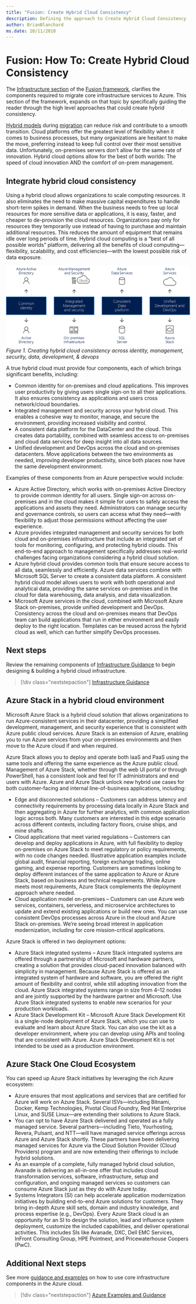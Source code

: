 ```yaml
---
title: "Fusion: Create Hybrid Cloud Consistency" 
description: Defining the approach to Create Hybrid Cloud Consistency
author: BrianBlanchard
ms.date: 10/11/2018
---
```

# Fusion: How To: Create Hybrid Cloud Consistency

The [Infrastructure section](../overview.md) of the [Fusion framework](../../overview.md), clarifies the components required to migrate core infrastructure services to Azure. This section of the framework, expands on that topic by specifically guiding the reader through the high level approaches that could create hybrid consistency.

[Hybrid models](../../getting-started/cloud-deployment-models.md) during [migration](../../migration/overview.md) can reduce risk and contribute to a smooth transition. Cloud platforms offer the greatest level of flexibility when it comes to business processes, but many organizations are hesitant to make the move, preferring instead to keep full control over their most sensitive data. Unfortunately, on-premises servers don’t allow for the same rate of innovation. Hybrid cloud options allow for the best of both worlds: The speed of cloud innovation AND the comfort of on-prem management.

## Integrate hybrid cloud consistency

Using a hybrid cloud allows organizations to scale computing resources. It also eliminates the need to make massive capital expenditures to handle short-term spikes in demand. When the business needs to free up local resources for more sensitive data or applications, it is easy, faster, and cheaper to de-provision the cloud resources. Organizations pay only for resources they temporarily use instead of having to purchase and maintain additional resources. This reduces the amount of equipment that remains idle over long periods of time. Hybrid cloud computing is a “best of all possible worlds” platform, delivering all the benefits of cloud computing—flexibility, scalability, and cost efficiencies—with the lowest possible risk of data exposure.

![Creating hybrid cloud consistency across identity, management, security, data, development, & devops](../../_images/hybrid-consistency.png)
*Figure 1. Creating hybrid cloud consistency across identity, management, security, data, development, & devops*

A true hybrid cloud must provide four components, each of which brings significant benefits, including:

* Common identity for on-premises and cloud applications. This improves user productivity by giving users single sign-on to all their applications. It also ensures consistency as applications and users cross network/cloud boundaries.
* Integrated management and security across your hybrid cloud. This enables a cohesive way to monitor, manage, and secure the environment, providing increased visibility and control.
* A consistent data platform for the DataCenter and the cloud. This creates data portability, combined with seamless access to on-premises and cloud data services for deep insight into all data sources.
* Unified development and DevOps across the cloud and on-premises datacenters. Move applications between the two environments as needed, improving developer productivity, since both places now have the same development environment.
  
Examples of these components from an Azure perspective would include:

* Azure Active Directory, which works with on-premises Active Directory to provide common identity for all users. Single sign-on across on-premises and in the cloud makes it simple for users to safely access the applications and assets they need. Administrators can manage security and governance controls, so users can access what they need—with flexibility to adjust those permissions without affecting the user experience.
* Azure provides integrated management and security services for both cloud and on-premises infrastructure that include an integrated set of tools for monitoring, configuring, and protecting hybrid clouds. This end-to-end approach to management specifically addresses real-world challenges facing organizations considering a hybrid cloud solution.
* Azure hybrid cloud provides common tools that ensure secure access to all data, seamlessly and efficiently. Azure data services combine with Microsoft SQL Server to create a consistent data platform. A consistent hybrid cloud model allows users to work with both operational and analytical data, providing the same services on-premises and in the cloud for data warehousing, data analysis, and data visualization.
* Microsoft Azure services in the cloud, combined with Microsoft Azure Stack on-premises, provide unified development and DevOps. Consistency across the cloud and on-premises means that DevOps team can build applications that run in either environment and easily deploy to the right location. Templates can be reused across the hybrid cloud as well, which can further simplify DevOps processes.

## Next steps

Review the remaining components of [Infrastructure Guidance](../overview.md) to begin designing & building a hybrid cloud infrastructure.

> [!div class="nextstepaction"]
> [Infrastructure Guidance](../overview.md)

## Azure Stack in a hybrid cloud environment

Microsoft Azure Stack is a hybrid cloud solution that allows organizations to run Azure-consistent services in their datacenter, providing a simplified development, management, and security experience that is consistent with Azure public cloud services. Azure Stack is an extension of Azure, enabling you to run Azure services from your on-premises environments and then move to the Azure cloud if and when required.

Azure Stack allows you to deploy and operate both IaaS and PaaS using the same tools and offering the same experience as the Azure public cloud. Management of Azure Stack, whether through the web UI portal or through PowerShell, has a consistent look and feel for IT administrators and end users with Azure.
Azure and Azure Stack unlock new hybrid use cases for both customer-facing and internal line-of-business applications, including:

* Edge and disconnected solutions – Customers can address latency and connectivity requirements by processing data locally in Azure Stack and then aggregating in Azure for further analytics, with common application logic across both. Many customers are interested in this edge scenario across different contexts, including factory floors, cruise ships, and mine shafts.
* Cloud applications that meet varied regulations – Customers can develop and deploy applications in Azure, with full flexibility to deploy on-premises on Azure Stack to meet regulatory or policy requirements, with no code changes needed. Illustrative application examples include global audit, financial reporting, foreign exchange trading, online gaming, and expense reporting. Customers are sometimes looking to deploy different instances of the same application to Azure or Azure Stack, based on business and technical requirements. While Azure meets most requirements, Azure Stack complements the deployment approach where needed.
* Cloud application model on-premises – Customers can use Azure web services, containers, serverless, and microservice architectures to update and extend existing applications or build new ones. You can use consistent DevOps processes across Azure in the cloud and Azure Stack on-premises. We’re seeing broad interest in application modernization, including for core mission-critical applications.

Azure Stack is offered in two deployment options:

* Azure Stack integrated systems – Azure Stack integrated systems are offered through a partnership of Microsoft and hardware partners, creating a solution that provides cloud-paced innovation balanced with simplicity in management. Because Azure Stack is offered as an integrated system of hardware and software, you are offered the right amount of flexibility and control, while still adopting innovation from the cloud. Azure Stack integrated systems range in size from 4–12 nodes and are jointly supported by the hardware partner and Microsoft. Use Azure Stack integrated systems to enable new scenarios for your production workloads.
* Azure Stack Development Kit – Microsoft Azure Stack Development Kit is a single-node deployment of Azure Stack, which you can use to evaluate and learn about Azure Stack. You can also use the kit as a developer environment, where you can develop using APIs and tooling that are consistent with Azure. Azure Stack Development Kit is not intended to be used as a production environment.

## Azure Stack One Cloud Ecosystem

You can speed up Azure Stack initiatives by leveraging the rich Azure ecosystem:

* Azure ensures that most applications and services that are certified for Azure will work on Azure Stack. Several ISVs—including Bitnami, Docker, Kemp Technologies, Pivotal Cloud Foundry, Red Hat Enterprise Linux, and SUSE Linux—are extending their solutions to Azure Stack.
* You can opt to have Azure Stack delivered and operated as a fully managed service. Several partners—including Tieto, Yourhosting, Revera, Pulsant, and NTT—will have managed service offerings across Azure and Azure Stack shortly. These partners have been delivering managed services for Azure via the Cloud Solution Provider (Cloud Providers) program and are now extending their offerings to include hybrid solutions.
* As an example of a complete, fully managed hybrid cloud solution, Avanade is delivering an all-in-one offer that includes cloud transformation services, software, infrastructure, setup and configuration, and ongoing managed services so customers can consume Azure Stack just as they do with Azure today.
* Systems Integrators (SI) can help accelerate application modernization initiatives by building end-to-end Azure solutions for customers. They bring in-depth Azure skill sets, domain and industry knowledge, and process expertise (e.g., DevOps). Every Azure Stack cloud is an opportunity for an SI to design the solution, lead and influence system deployment, customize the included capabilities, and deliver operational activities. This includes SIs like Avanade, DXC, Dell EMC Services, InFront Consulting Group, HPE Pointnext, and Pricewaterhouse Coopers (PwC).

## Additional Next steps

See more [guidance and examples](../overview.md#azure-examples-and-guidance) on how to use core infrastructure components in the Azure cloud.

> [!div class="nextstepaction"]
> [Azure Examples and Guidance](../overview.md#azure-examples-and-guidance)